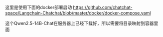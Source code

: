 这里是使用下面的docker部署启动
https://github.com/chatchat-space/Langchain-Chatchat/blob/master/docker/docker-compose.yaml

这个Qwen2.5-14B-Chat在服务器上已经下载好，所以需要将目录映射到容器里面

